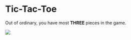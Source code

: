 # Tic-Tac-Toe

Out of ordinary, you have most **THREE** pieces in the game.

![](https://github.com/user-attachments/assets/184c187e-b16b-416e-be97-193f4db0cc92)

